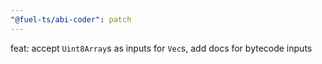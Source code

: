 ```yaml
---
"@fuel-ts/abi-coder": patch
---
```


feat: accept `Uint8Array`s as inputs for `Vec`s, add docs for bytecode inputs
